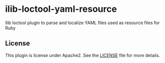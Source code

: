 # ilib-loctool-yaml-resource

Ilib loctool plugin to parse and localize YAML files used as resource files for Ruby

## License

This plugin is license under Apache2. See the [LICENSE](./LICENSE)
file for more details.
